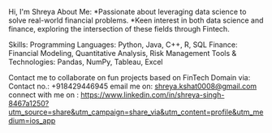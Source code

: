 Hi, I'm Shreya
About Me:
*Passionate about leveraging data science to solve real-world financial problems.
*Keen interest in both data science and finance, exploring the intersection of these fields through Fintech.

Skills:
Programming Languages: Python, Java, C++, R, SQL
Finance: Financial Modeling, Quantitative Analysis, Risk Management
Tools & Technologies: Pandas, NumPy, Tableau, Excel

Contact me to collaborate on fun projects based on FinTech Domain via:
Contact no.: +918429446945
email me on: shreya.kshat0008@gmail.com
connect with me on : https://www.linkedin.com/in/shreya-singh-8467a1250?utm_source=share&utm_campaign=share_via&utm_content=profile&utm_medium=ios_app


<!---
shreyaa0008/shreyaa0008 is a ✨ special ✨ repository because its `README.md` (this file) appears on your GitHub profile.
You can click the Preview link to take a look at your changes.
--->

